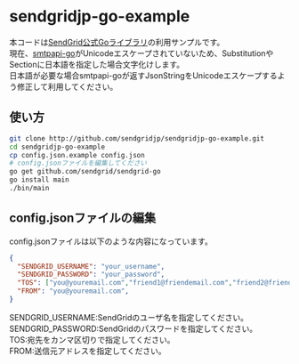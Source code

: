 sendgridjp-go-example
=====================

本コードは[SendGrid公式Goライブラリ](https://github.com/sendgrid/sendgrid-go)の利用サンプルです。  
現在、[smtpapi-go](https://github.com/sendgrid/smtpapi-go)がUnicodeエスケープされていないため、SubstitutionやSectionに日本語を指定した場合文字化けします。  
日本語が必要な場合smtpapi-goが返すJsonStringをUnicodeエスケープするよう修正して利用してください。  

## 使い方

```bash
git clone http://github.com/sendgridjp/sendgridjp-go-example.git
cd sendgridjp-go-example
cp config.json.example config.json
# config.jsonファイルを編集してください
go get github.com/sendgrid/sendgrid-go
go install main
./bin/main
```

## config.jsonファイルの編集
config.jsonファイルは以下のような内容になっています。

```json
{
  "SENDGRID_USERNAME": "your_username",
  "SENDGRID_PASSWORD": "your_password",
  "TOS": ["you@youremail.com","friend1@friendemail.com","friend2@friendemail.com"],
  "FROM": "you@youremail.com",
}
```
SENDGRID_USERNAME:SendGridのユーザ名を指定してください。  
SENDGRID_PASSWORD:SendGridのパスワードを指定してください。  
TOS:宛先をカンマ区切りで指定してください。  
FROM:送信元アドレスを指定してください。  

